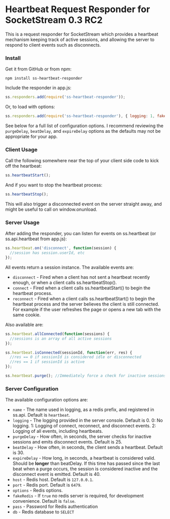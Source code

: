 # Heartbeat Request Responder for SocketStream 0.3 RC2

This is a request responder for SocketStream which provides a heartbeat mechanism keeping track of active sessions, and allowing the server to respond to client events such as disconnects.

### Install

Get it from GitHub or from npm:

    npm install ss-heartbeat-responder

Include the responder in app.js:

```javascript
ss.responders.add(require('ss-heartbeat-responder'));
```

Or, to load with options:

```javascript
ss.responders.add(require('ss-heartbeat-responder'), { logging: 1, fakeRedis: true });
```

See below for a full list of configuration options. I recommend reviewing the `purgeDelay`, `beatDelay`, and `expireDelay` options as the defaults may not be appropriate for your app.

### Client Usage

Call the following somewhere near the top of your client side code to kick off the heartbeat:

```javascript
ss.heartbeatStart();
```

And if you want to stop the heartbeat process:

```javascript
ss.heartbeatStop();
```

This will also trigger a disconnected event on the server straight away, and might be useful to call on window.onunload.

### Server Usage

After adding the responder, you can listen for events on ss.heartbeat (or ss.api.heartbeat from app.js):

```javascript
ss.heartbeat.on('disconnect', function(session) {
  //session has session.userId, etc
});
```

All events return a session instance. The available events are:

* `disconnect` - Fired when a client has not sent a heartbeat recently enough, or when a client calls ss.heartbeatStop().
* `connect` - Fired when a client calls ss.heartbeatStart() to begin the heartbeat process.
* `reconnect` - Fired when a client calls ss.heartbeatStart() to begin the heartbeat process and the server believes the client is still connected. For example if the user refreshes the page or opens a new tab with the same cookie.

Also available are:

```javascript
ss.heartbeat.allConnected(function(sessions) {
  //sessions is an array of all active sessions
});

ss.heartbeat.isConnected(sessionId, function(err, res) {
  //res == 0 if sessionId is considered idle or disconnected
  //res == 1 if sessionId is active 
});

ss.heartbeat.purge(); //Immediately force a check for inactive sessions, triggering any disconnect events
```

### Server Configuration

The available configuration options are:

* `name` - The name used in logging, as a redis prefix, and registered in ss.api. Default is `heartbeat`.
* `logging` - The logging provided in the server console. Default is 0.
  0: No logging. 
  1: Logging of connect, reconnect, and disconnect events. 
  2: Logging of all events, including heartbeats.
* `purgeDelay` - How often, in seconds, the server checks for inactive sessions and emits disconnect events. Default is 25.
* `beatDelay` - How often, in seconds, the client sends a heartbeat. Default is 30.
* `expireDelay` - How long, in seconds, a heartbeat is considered valid. Should be __longer__ than beatDelay. If this time has passed since the last beat when a purge occurs, the session is considered inactive and the disconnect event is emitted. Default is 40.
* `host` - Redis host. Default is `127.0.0.1`.
* `port` - Redis port. Default is `6479`.
* `options` - Redis options.
* `fakeRedis` - If `true` no redis server is required, for development convenience. Default is `false`.
* `pass` - Password for Redis authentication
* `db` - Redis database to `SELECT`
